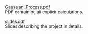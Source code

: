 [Gaussian_Process.pdf](./Gaussian_Process.pdf) \
PDF containing all explicit calculations.

[slides.pdf](./slides.pdf) \
Slides describing the project in details.
